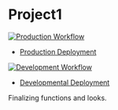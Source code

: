 # Project1

[![Production Workflow](https://github.com/MaxLozada/poject1/actions/workflows/prod.yml/badge.svg)](https://github.com/MaxLozada/poject1/actions/workflows/prod.yml)

* [Production Deployment](https://mrlprod.herokuapp.com/)


[![Development Workflow](https://github.com/kaw393939/docker_flask/actions/workflows/dev.yml/badge.svg)](https://github.com/kaw393939/docker_flask/actions/workflows/dev.yml)

* [Developmental Deployment](https://mrldev.herokuapp.com/)

Finalizing functions and looks.
